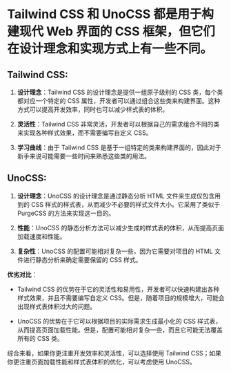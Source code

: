 # Tailwind CSS 和 UnoCSS 都是用于构建现代 Web 界面的 CSS 框架，但它们在设计理念和实现方式上有一些不同。

## Tailwind CSS:

1. **设计理念**：Tailwind CSS 的设计理念是提供一组原子级别的 CSS 类，每个类都对应一个特定的 CSS 属性，开发者可以通过组合这些类来构建界面。这种方式可以提高开发效率，同时也可以减少样式表的体积。
  
2. **灵活性**：Tailwind CSS 非常灵活，开发者可以根据自己的需求组合不同的类来实现各种样式效果，而不需要编写自定义 CSS。
  
3. **学习曲线**：由于 Tailwind CSS 是基于一组特定的类来构建界面的，因此对于新手来说可能需要一些时间来熟悉这些类的用法。

## UnoCSS:

1. **设计理念**：UnoCSS 的设计理念是通过静态分析 HTML 文件来生成仅包含用到的 CSS 样式的样式表，从而减少不必要的样式文件大小。它采用了类似于 PurgeCSS 的方法来实现这一目的。

2. **性能**：UnoCSS 的静态分析方法可以减少生成的样式表的体积，从而提高页面加载速度和性能。
  
3. **复杂性**：UnoCSS 的配置可能相对复杂一些，因为它需要对项目的 HTML 文件进行静态分析来确定需要保留的 CSS 样式。

**优劣对比**：

- Tailwind CSS 的优势在于它的灵活性和易用性，开发者可以快速构建出各种样式效果，并且不需要编写自定义 CSS。但是，随着项目的规模增大，可能会出现样式表体积过大的问题。

- UnoCSS 的优势在于它可以根据项目的实际需求生成最小化的 CSS 样式表，从而提高页面加载性能。但是，配置可能相对复杂一些，而且它可能无法覆盖所有的 CSS 类。

综合来看，如果你更注重开发效率和灵活性，可以选择使用 Tailwind CSS；如果你更注重页面加载性能和样式表体积的优化，可以考虑使用 UnoCSS。